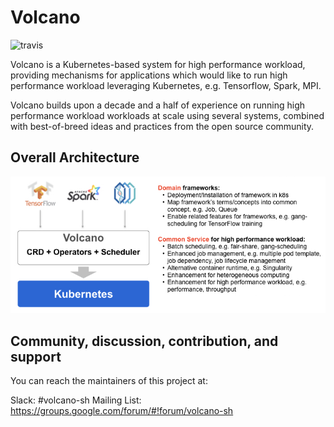 # Volcano

![travis](https://travis-ci.com/k82cn/volcano.svg?token=Qogbzw9M3Q6qBwA56otg&branch=master)

Volcano is a Kubernetes-based system for high performance workload, providing mechanisms for applications
which would like to run high performance workload leveraging Kubernetes, e.g. Tensorflow, Spark, MPI.

Volcano builds upon a decade and a half of experience on running high performance workload workloads at scale
using several systems, combined with best-of-breed ideas and practices from the open source community.

## Overall Architecture

![volcano](docs/images/volcano-intro.png)

## Community, discussion, contribution, and support

You can reach the maintainers of this project at:

Slack: #volcano-sh
Mailing List: https://groups.google.com/forum/#!forum/volcano-sh
